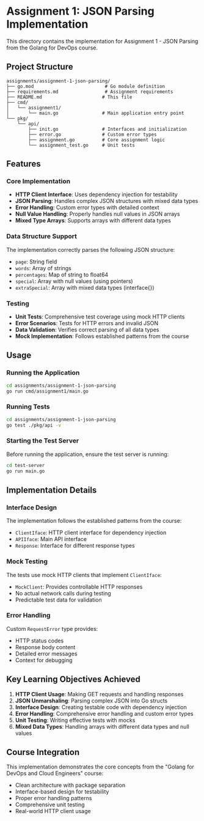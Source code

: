 # Assignment 1: JSON Parsing Implementation

This directory contains the implementation for Assignment 1 - JSON Parsing from the Golang for DevOps course.

## Project Structure

```
assignments/assignment-1-json-parsing/
├── go.mod                          # Go module definition
├── requirements.md                 # Assignment requirements
├── README.md                      # This file
├── cmd/
│   └── assignment1/
│       └── main.go                # Main application entry point
└── pkg/
    └── api/
        ├── init.go                # Interfaces and initialization
        ├── error.go               # Custom error types
        ├── assignment.go          # Core assignment logic
        └── assignment_test.go     # Unit tests
```

## Features

### Core Implementation
- **HTTP Client Interface**: Uses dependency injection for testability
- **JSON Parsing**: Handles complex JSON structures with mixed data types
- **Error Handling**: Custom error types with detailed context
- **Null Value Handling**: Properly handles null values in JSON arrays
- **Mixed Type Arrays**: Supports arrays with different data types

### Data Structure Support
The implementation correctly parses the following JSON structure:
- `page`: String field
- `words`: Array of strings
- `percentages`: Map of string to float64
- `special`: Array with null values (using pointers)
- `extraSpecial`: Array with mixed data types (interface{})

### Testing
- **Unit Tests**: Comprehensive test coverage using mock HTTP clients
- **Error Scenarios**: Tests for HTTP errors and invalid JSON
- **Data Validation**: Verifies correct parsing of all data types
- **Mock Implementation**: Follows established patterns from the course

## Usage

### Running the Application
```bash
cd assignments/assignment-1-json-parsing
go run cmd/assignment1/main.go
```

### Running Tests
```bash
cd assignments/assignment-1-json-parsing
go test ./pkg/api -v
```

### Starting the Test Server
Before running the application, ensure the test server is running:
```bash
cd test-server
go run main.go
```

## Implementation Details

### Interface Design
The implementation follows the established patterns from the course:
- `ClientIface`: HTTP client interface for dependency injection
- `APIIface`: Main API interface
- `Response`: Interface for different response types

### Mock Testing
The tests use mock HTTP clients that implement `ClientIface`:
- `MockClient`: Provides controllable HTTP responses
- No actual network calls during testing
- Predictable test data for validation

### Error Handling
Custom `RequestError` type provides:
- HTTP status codes
- Response body content
- Detailed error messages
- Context for debugging

## Key Learning Objectives Achieved

1. **HTTP Client Usage**: Making GET requests and handling responses
2. **JSON Unmarshaling**: Parsing complex JSON into Go structs
3. **Interface Design**: Creating testable code with dependency injection
4. **Error Handling**: Comprehensive error handling and custom error types
5. **Unit Testing**: Writing effective tests with mocks
6. **Mixed Data Types**: Handling arrays with different data types and null values

## Course Integration

This implementation demonstrates the core concepts from the "Golang for DevOps and Cloud Engineers" course:
- Clean architecture with package separation
- Interface-based design for testability
- Proper error handling patterns
- Comprehensive unit testing
- Real-world HTTP client usage
